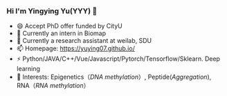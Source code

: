 ### Hi I'm Yingying Yu(YYY) 👋
- 😄 Accept PhD offer funded by CityU
- 👯 Currently an intern in Biomap
- 🔭 Currently a research assistant at weilab, SDU
- 📫 Homepage: https://yuying07.github.io/
- ⚡  Python/JAVA/C++/Vue/Javascript/Pytorch/Tensorflow/Sklearn.  Deep learning
- 💬 Interests: Epigenetics（*DNA methylation*）, Peptide(*Aggregation*), RNA（*RNA methylation*）
<!--
**YUYING07/YUYING07** is a ✨ _special_ ✨ repository because its `README.md` (this file) appears on your GitHub profile.

Here are some ideas to get you started:

- 🔭 I’m currently working on ...
- 🌱 I’m currently learning ...
- 👯 I’m looking to collaborate on ...
- 🤔 I’m looking for help with ...
- 💬 Ask me about ...
- 📫 How to reach me: ...
- 😄 Pronouns: ...
- ⚡ Fun fact: ...
-->
